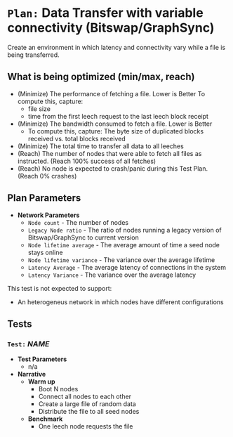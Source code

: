 # `Plan:` Data Transfer with variable connectivity (Bitswap/GraphSync)

Create an environment in which latency and connectivity vary while a file is being transferred.

## What is being optimized (min/max, reach)

- (Minimize) The performance of fetching a file. Lower is Better
  To compute this, capture:
  - file size
  - time from the first leech request to the last leech block receipt
- (Minimize) The bandwidth consumed to fetch a file. Lower is Better
  - To compute this, capture: The byte size of duplicated blocks received vs. total blocks received
- (Minimize) The total time to transfer all data to all leeches
- (Reach) The number of nodes that were able to fetch all files as instructed. (Reach 100% success of all fetches)
- (Reach) No node is expected to crash/panic during this Test Plan. (Reach 0% crashes)

## Plan Parameters

- **Network Parameters**
  - `Node count` - The number of nodes
  - `Legacy Node ratio` - The ratio of nodes running a legacy version of Bitswap/GraphSync to current version
  - `Node lifetime average` - The average amount of time a seed node stays online
  - `Node lifetime variance` - The variance over the average lifetime
  - `Latency Average` - The average latency of connections in the system
  - `Latency Variance` - The variance over the average latency

This test is not expected to support:

- An heterogeneus network in which nodes have different configurations

## Tests

### `Test:` _NAME_

- **Test Parameters**
  - n/a
- **Narrative**
  - **Warm up**
    - Boot N nodes
    - Connect all nodes to each other
    - Create a large file of random data
    - Distribute the file to all seed nodes
  - **Benchmark**
    - One leech node requests the file
